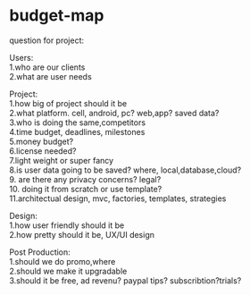 # budget-map

question for project:  


Users:  
1.who are our clients  
2.what are user needs  

Project:  
1.how big of project should it be  
2.what platform. cell, android, pc? web,app? saved data?   
3.who is doing the same,competitors  
4.time budget, deadlines, milestones  
5.money budget?  
6.license needed?  
7.light weight or super fancy  
8.is user data going to be saved? where, local,database,cloud?  
9. are there any privacy concerns? legal?  
10. doing it from scratch or use template?  
11.architectual design, mvc, factories, templates, strategies  

Design:  
1.how user friendly should it be  
2.how pretty should it be, UX/UI design  

Post Production:  
1.should we do promo,where   
2.should we make it upgradable  
3.should it be free, ad revenu? paypal tips? subscribtion?trials?  
